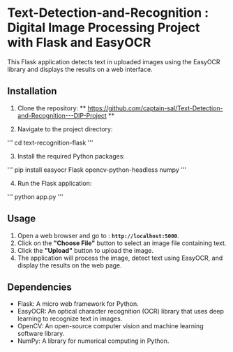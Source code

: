 # Text-Detection-and-Recognition : Digital Image Processing Project with Flask and EasyOCR

This Flask application detects text in uploaded images using the EasyOCR library and displays the results on a web interface.

## Installation

1. Clone the repository:
**
https://github.com/captain-sal/Text-Detection-and-Recognition---DIP-Project
**

2. Navigate to the project directory:
   
'''
cd text-recognition-flask
'''


3. Install the required Python packages:
   
'''
pip install easyocr Flask opencv-python-headless numpy
'''


4. Run the Flask application:
   
'''
python app.py
'''


## Usage

1. Open a web browser and go to :  **`http://localhost:5000`**.
2. Click on the **"Choose File"** button to select an image file containing text.
3. Click the **"Upload"** button to upload the image.
4. The application will process the image, detect text using EasyOCR, and display the results on the web page.


## Dependencies

- Flask: A micro web framework for Python.
- EasyOCR: An optical character recognition (OCR) library that uses deep learning to recognize text in images.
- OpenCV: An open-source computer vision and machine learning software library.
- NumPy: A library for numerical computing in Python.

